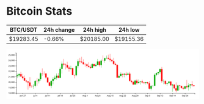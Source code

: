 # Bitcoin Stats

BTC/USDT|24h change|24h high|24h low|
|---|---|---|---|
|$19283.45|-0.66%|$20185.00|$19155.36|

<img src="./chart.svg">
